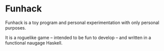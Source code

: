 # Funhack

Funhack is a toy program and personal experimentation with only personal purposes.

It is a roguelike game – intended to be fun to develop – and written in a functional naugage Haskell.
